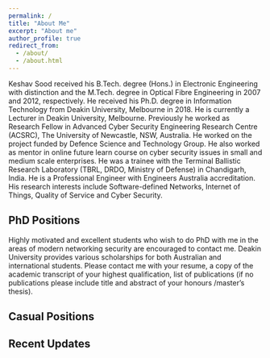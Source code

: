 ```yaml
---
permalink: /
title: "About Me"
excerpt: "About me"
author_profile: true
redirect_from: 
  - /about/
  - /about.html
---
```


Keshav Sood received his B.Tech. degree (Hons.) in Electronic Engineering with distinction and the M.Tech. degree in Optical Fibre Engineering in 2007 and 2012, respectively. He received his Ph.D. degree in Information Technology from Deakin University, Melbourne in 2018. He is currently a Lecturer in Deakin University, Melbourne. Previously he worked as Research Fellow in Advanced Cyber Security Engineering Research Centre (ACSRC), The University of Newcastle, NSW, Australia. He worked on the project funded by Defence Science and Technology Group. He also worked as mentor in online future learn course on cyber security issues in small and medium scale enterprises. He was a trainee with the Terminal Ballistic Research Laboratory (TBRL, DRDO, Ministry of Defense) in Chandigarh, India. He is a Professional Engineer with Engineers Australia accreditation. His research interests include Software-defined Networks, Internet of Things, Quality of Service and Cyber Security.


PhD Positions
------
Highly motivated and excellent students who wish to do PhD with me in the areas of modern networking security are encouraged to contact me. Deakin University provides various scholarships for both Australian and international students. Please contact me with your resume, a copy of the academic transcript of your highest qualification, list of publications (if no publications please include title and abstract of your honours /master’s thesis). 

Casual Positions
------


Recent Updates
------
